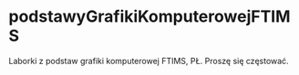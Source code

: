 # podstawyGrafikiKomputerowejFTIMS
Laborki z podstaw grafiki komputerowej FTIMS, PŁ.
Proszę się częstować.
